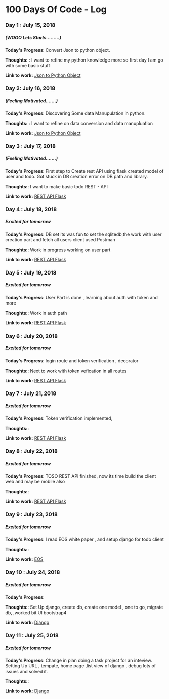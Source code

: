 # 100 Days Of Code - Log

### Day 1 : July 15, 2018 
##### (WOOO Lets Starts.........)

**Today's Progress**: Convert Json to python object.

**Thoughts:** : I want to refine my python knowledge more so first day I am go with some basic stuff 

**Link to work:** [Json to Python Object](https://github.com/asutosh05/JsonToPythonObject)


### Day 2: July 16, 2018 
##### (Feeling Motivated.......)

**Today's Progress**: Discovering Some data Manupulation in python.

**Thoughts:** : I want to refine on data conversion and data manupluation

**Link to work:** [Json to Python Object](https://github.com/asutosh05/JsonToPythonObject)


### Day 3 : July 17, 2018 
##### (Feeling Motivated.......)

**Today's Progress**: First step to Create rest API using flask created model of user and todo. Got stuck in DB creation error on DB path and library.

**Thoughts:**: I want to make basic todo REST - API

**Link to work:** [REST API Flask](https://github.com/asutosh05/rest-api-python-flask)

### Day 4 : July 18, 2018 
##### Excited for tomorrow

**Today's Progress**: DB set its was fun to set the sqlitedb,the work with user creation part and fetch all users client used Postman

**Thoughts:**: Work in progress working on user part

**Link to work:** [REST API Flask](https://github.com/asutosh05/rest-api-python-flask)

### Day 5 : July 19, 2018 
##### Excited for tomorrow

**Today's Progress**: User Part is done , learning about auth with token and more 

**Thoughts:**: Work in auth path

**Link to work:** [REST API Flask](https://github.com/asutosh05/rest-api-python-flask)

### Day 6 : July 20, 2018 
##### Excited for tomorrow

**Today's Progress**: login route and token verification , decorator

**Thoughts:**: Next to work with token vefication in all routes

**Link to work:** [REST API Flask](https://github.com/asutosh05/rest-api-python-flask)

### Day 7 : July 21, 2018 
##### Excited for tomorrow

**Today's Progress**: Token verification implemented, 

**Thoughts:**: 

**Link to work:** [REST API Flask](https://github.com/asutosh05/rest-api-python-flask)


### Day 8 : July 22, 2018 
##### Excited for tomorrow

**Today's Progress**: TOSO REST API finished, now its time build the client web and may be mobile also

**Thoughts:**: 

**Link to work:** [REST API Flask](https://github.com/asutosh05/rest-api-python-flask)

### Day 9 : July 23, 2018 
##### Excited for tomorrow

**Today's Progress**:  I read EOS white paper , and setup django for todo client

**Thoughts:**: 

**Link to work:** [EOS](https://gist.github.com/asutosh05/f09ab0c41a96fa18248cc534d059daad)

### Day 10 : July 24, 2018 
##### Excited for tomorrow

**Today's Progress**: 

**Thoughts:**: Set Up django, create db, create one model , one to go, migrate db, ,worked bit UI bootstrap4

**Link to work:** [Django](https://github.com/asutosh05/muvi-task)

### Day 11 : July 25, 2018 
##### Excited for tomorrow

**Today's Progress**:  Change in plan doing a task project for an inteview.
Setting Up URL , tempate, home page ,list view of django , debug lots of issues and solved it.

**Thoughts:**: 

**Link to work:** [Django](https://github.com/asutosh05/muvi-task)

